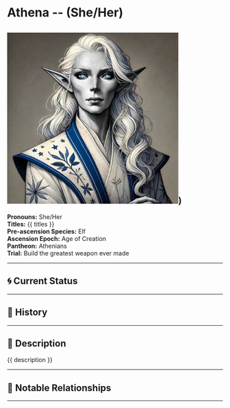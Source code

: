 # Athena  --  (She/Her)

<!-- Optional  -->
<img src="Athena.jpg" alt="Athena" style="width:400px;"/>)
---

**Pronouns:** She/Her  
**Titles:** {{ titles }}  
**Pre-ascension Species:** Elf  
**Ascension Epoch:** Age of Creation  
**Pantheon:** Athenians  
**Trial:** Build the greatest weapon ever made

---

## 🌀 Current Status


---

## 📜 History


---

## 🧠 Description
{{ description }}

---

## 🧩 Notable Relationships

---

